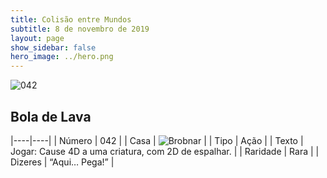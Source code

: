 ```yaml
---
title: Colisão entre Mundos
subtitle: 8 de novembro de 2019
layout: page
show_sidebar: false
hero_image: ../hero.png
---
```


![042](https://cdn.keyforgegame.com/media/card_front/pt/452_042_63QXCF88HXGV_pt.png)

## Bola de Lava

|----|----|
| Número | 042 |
| Casa | ![Brobnar](https://archonarcana.com/images/thumb/e/e0/Brobnar.png/22px-Brobnar.png "Brobnar") |
| Tipo | Ação |
| Texto | Jogar: Cause 4D a uma criatura,  com 2D de espalhar. |
| Raridade | Rara |
| Dizeres | “Aqui… Pega!” |
